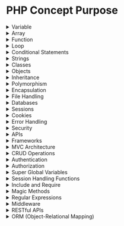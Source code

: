 

# PHP Concept Purpose

<details>

<summary>Variable</summary>

- To hold data in your program

- For temporary storage of user inputs

- To store configuration settings

</details>

<details>

<summary>Array</summary>

- For better data organization

- Creating lists and menus

- Handling tabular data

</details>

<details>

<summary>Function</summary>

- To create reusable code blocks

- For modular program design

- Simplifying complex operations

</details>

<details>

<summary>Loop</summary>

- To repeat actions in your code

- For iterating through data

- Automating tasks

</details>

<details>

<summary>Conditional Statements</summary>

- For making decisions in code

- Handling different scenarios

- Implementing logic

</details>

<details>

<summary>Strings</summary>

- To work with text data

- Processing user input

- Formatting text

</details>

<details>

<summary>Classes</summary>

- To define blueprints for objects

- Encapsulating data and methods

- Enabling code reusability

</details>

<details>

<summary>Objects</summary>

- To represent real-world entities

- Bundling data and behavior

- Supporting object-oriented programming

</details>

<details>

<summary>Inheritance</summary>

- For sharing properties and methods between classes

- Building hierarchical structures

- Promoting code reuse

</details>

<details>

<summary>Polymorphism</summary>

- To enable different objects to be used interchangeably

- Achieving flexibility in code

- Implementing interface-based programming

</details>

<details>

<summary>Encapsulation</summary>

- For data protection and information hiding

- Controlling data access

- Ensuring data integrity

</details>

<details>

<summary>File Handling</summary>

- To read from and write to files

- Managing file operations

- Processing external data

</details>

<details>

<summary>Databases</summary>

- For structured data storage

- Managing persistent data

- Supporting data-driven applications

</details>

<details>

<summary>Sessions</summary>

- To manage user interactions

- Handling stateful behavior

- Implementing user authentication

</details>

<details>

<summary>Cookies</summary>

- For storing small pieces of data

- Tracking user preferences

- Implementing user sessions

</details>

<details>

<summary>Error Handling</summary>

- To manage exceptions and errors

- Ensuring program reliability

- Debugging and troubleshooting

</details>

<details>

<summary>Security</summary>

- For data protection and access control

- Implementing authentication mechanisms

- Ensuring application safety

</details>

<details>

<summary>APIs</summary>

- To enable interactions with external software

- Facilitating integration with third-party services

- Building modular systems

</details>

<details>

<summary>Frameworks</summary>

- For rapid development and code organization

- Reusing pre-built components

- Enhancing productivity

</details>

<details>

<summary>MVC Architecture</summary>

- To separate concerns in web applications

- Organizing code components

- Improving maintainability

</details>

<details>

<summary>CRUD Operations</summary>

- For basic database data management

- Supporting data manipulation

- Implementing data persistence

</details>

<details>

<summary>Authentication</summary>

- To verify user identities

- Ensuring secure access

- Protecting sensitive information

</details>

<details>

<summary>Authorization</summary>

- For managing user permissions

- Controlling access to resources

- Defining user roles

</details>

<details>

<summary>Super Global Variables</summary>

- To access global data

- Handling cross-script data sharing

- Storing server and user information

</details>

<details>

<summary>Session Handling Functions</summary>

- For managing user sessions

- Controlling session data

- Implementing user login systems

</details>

<details>

<summary>Include and Require</summary>

- To include external code files

- Reusing code snippets

- Enhancing code modularity

</details>

<details>

<summary>Magic Methods</summary>

- For special class behaviors

- Overloading and customizing object actions

- Extending class functionality

</details>

<details>

<summary>Regular Expressions</summary>

- To match and search text patterns

- Validating user input

- Parsing and extracting data

</details>

<details>

<summary>Middleware</summary>

- For request processing in web applications

- Implementing request handling pipelines

- Enhancing code modularity

</details>

<details>

<summary>RESTful APIs</summary>

- To design web services

- Enabling stateless communication

- Defining API endpoints

</details>

<details>

<summary>ORM (Object-Relational Mapping)</summary>

- For object-database interaction

- Simplifying database operations

- Bridging object-oriented and relational paradigms

</details>

